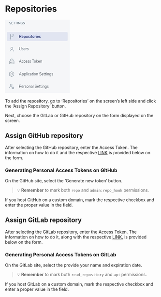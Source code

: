 # Repositories

![repo](../../../assets/images6/repositories.jpg)

To add the repository, go to ‘Repositories’ on the screen’s left side and click the ‘Assign Repository’ button.




Next, choose the GitLab or GitHub repository on the form displayed on the screen.



## Assign GitHub repository
After selecting the GitHub repository, enter the Access Token. The information on how to do it and the respective [LINK](https://github.com/settings/tokens) is provided below on the form.



### Generating Personal Access Tokens on GitHub

On the GitHub site, select the ‘Generate new token’ button. 


<!-- theme: warning -->
> 💡 **Remember** to mark both `repo` and `admin:repo_hook` permissions.



If you host GitHub on a custom domain, mark the respective checkbox and enter the proper value in the field.


## Assign GitLab repository
After selecting the GitLab repository, enter the Access Token. The information on how to do it, along with the respective [LINK](https://gitlab.com/profile/personal_access_tokens), is provided below on the form.



### Generating Personal Access Tokens on GitLab

On the GitLab site, select the provide your name and expiration date. 

<!-- theme: warning -->
> 💡 **Remember** to mark both `read_repository` and `api` permissions.





If you host GitLab on a custom domain, mark the respective checkbox and enter a proper value in the field.